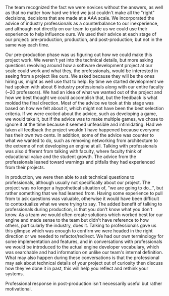 The team recognized the fact we were novices without the answers, as well as that no matter how hard we tried we just couldn't make all the "right" decisions, decisions that are made at a AAA scale. We incorporated the advice of industry professionals as a counterbalance to our inexperience, and although not directly on our team to guide us we could use their experience to help influence ours. We used their advice at each stage of our project: pre-production, production, and post-production; but not in the same way each time.

Our pre-production phase was us figuring out how we could make this project work. We weren't yet into the technical details, but more asking questions revolving around how a software development project at our scale could work and what they, the professionals, would be interested in seeing from a project like ours. We asked because they will be the ones hiring us, might as well use that to help. By time we started development we had spoken with about 6 industry professionals along with our entire faculty (~20 professors). We had an idea of what we wanted out of the project and how we best thought we could accomplish that, but the feedback is what molded the final direction. Most of the advice we took at this stage was based on how we felt about it, which might not have been the best selection criteria. If we were excited about the advice, such as developing a game, we would take it, but if the advice was to make multiple games, we chose to ignore it at the time because it seemed unfeasible and intimidating. Had we taken all feedback the project wouldn't have happened because everyone has their own two cents. In addition, some of the advice was counter to what we wanted to do, such as removing networking from architecture to the extreme of not developing an engine at all. Talking with professionals was also different from talking with faculty, where faculty think of educational value and the student growth. The advice from the professionals leaned toward warnings and pitfalls they had experienced from their projects.

In production, we were then able to ask technical questions to professionals, although usually not specifically about our project. The project was no longer a hypothetical situation of, "we are going to do...", but rather something that we had learned from. Having some experience to pull from to ask questions was valuable, otherwise it would have been difficult to contextualize what we were trying to say. The added benefit of talking to professionals during production, is that you don't know what you don't know. As a team we would often create solutions which worked best for our engine and made sense to the team but didn't have reference to how others, particularly the industry, does it. Talking to professionals gave us this glimpse which was enough to confirm we were headed in the right direction or we needed to refactor/redirect. We had our own terminology for some implementation and features, and in conversations with professionals we would be introduced to the actual engine developer vocabulary, which was searchable and had information on unlike our team's internal definition. What may also happen during these conversations is that the professional may ask about technical details of your project out of curiosity then discuss how they've done it in past, this will help you reflect and rethink your systems.

Professional response in post-production isn't necessarily useful but rather motivational.